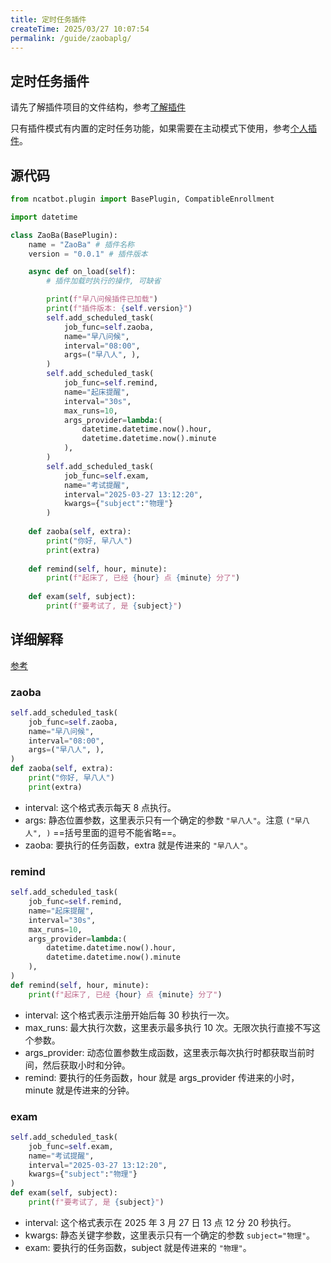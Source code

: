 ```yaml
---
title: 定时任务插件
createTime: 2025/03/27 10:07:54
permalink: /guide/zaobaplg/
---
```


## 定时任务插件

请先了解插件项目的文件结构，参考[了解插件](../../6.%20开发%20NcatBot%20插件/1.%20了解%20NcatBot%20插件.md)

只有插件模式有内置的定时任务功能，如果需要在主动模式下使用，参考[个人插件](../../6.%20开发%20NcatBot%20插件/6.%20个人插件.md)。

## 源代码

```python
from ncatbot.plugin import BasePlugin, CompatibleEnrollment

import datetime

class ZaoBa(BasePlugin):
    name = "ZaoBa" # 插件名称
    version = "0.0.1" # 插件版本

    async def on_load(self):
        # 插件加载时执行的操作, 可缺省

        print(f"早八问候插件已加载")
        print(f"插件版本: {self.version}")
        self.add_scheduled_task(
            job_func=self.zaoba, 
            name="早八问候", 
            interval="08:00",
            args=("早八人", ),
        )
        self.add_scheduled_task(
            job_func=self.remind, 
            name="起床提醒", 
            interval="30s", 
            max_runs=10, 
            args_provider=lambda:(
                datetime.datetime.now().hour, 
                datetime.datetime.now().minute
            ),
        )
        self.add_scheduled_task(
            job_func=self.exam, 
            name="考试提醒",
            interval="2025-03-27 13:12:20",
            kwargs={"subject":"物理"}
        )
    
    def zaoba(self, extra):
        print("你好, 早八人")
        print(extra)
    
    def remind(self, hour, minute):
        print(f"起床了, 已经 {hour} 点 {minute} 分了")
        
    def exam(self, subject):
        print(f"要考试了, 是 {subject}")
```

## 详细解释

[参考](../../6.%20开发%20NcatBot%20插件/4.%20插件高级功能/4.5%20定时任务.md)


### zaoba

```python
self.add_scheduled_task(
    job_func=self.zaoba, 
    name="早八问候", 
    interval="08:00",
    args=("早八人", ),
)
def zaoba(self, extra):
    print("你好, 早八人")
    print(extra)
```

- interval: 这个格式表示每天 8 点执行。
- args: 静态位置参数，这里表示只有一个确定的参数 `"早八人"`。注意 `("早八人", )` ==括号里面的逗号不能省略==。
- zaoba: 要执行的任务函数，extra 就是传进来的 `"早八人"`。

### remind

```python
self.add_scheduled_task(
    job_func=self.remind, 
    name="起床提醒", 
    interval="30s", 
    max_runs=10, 
    args_provider=lambda:(
        datetime.datetime.now().hour, 
        datetime.datetime.now().minute
    ),
)
def remind(self, hour, minute):
    print(f"起床了, 已经 {hour} 点 {minute} 分了")
```

- interval: 这个格式表示注册开始后每 30 秒执行一次。
- max_runs: 最大执行次数，这里表示最多执行 10 次。无限次执行直接不写这个参数。
- args_provider: 动态位置参数生成函数，这里表示每次执行时都获取当前时间，然后获取小时和分钟。
- remind: 要执行的任务函数，hour 就是 args_provider 传进来的小时，minute 就是传进来的分钟。

### exam

```python
self.add_scheduled_task(
    job_func=self.exam, 
    name="考试提醒",
    interval="2025-03-27 13:12:20",
    kwargs={"subject":"物理"}
)
def exam(self, subject):
    print(f"要考试了, 是 {subject}")
```

- interval: 这个格式表示在 2025 年 3 月 27 日 13 点 12 分 20 秒执行。
- kwargs: 静态关键字参数，这里表示只有一个确定的参数 `subject="物理"`。
- exam: 要执行的任务函数，subject 就是传进来的 `"物理"`。
